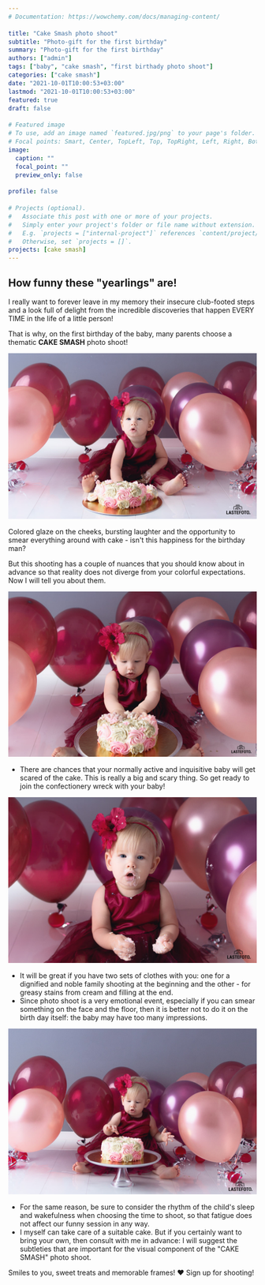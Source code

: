 ```yaml
---
# Documentation: https://wowchemy.com/docs/managing-content/

title: "Cake Smash photo shoot"
subtitle: "Photo-gift for the first birthday"
summary: "Photo-gift for the first birthday"
authors: ["admin"]
tags: ["baby", "cake smash", "first birthady photo shoot"]
categories: ["cake smash"]
date: "2021-10-01T10:00:53+03:00"
lastmod: "2021-10-01T10:00:53+03:00"
featured: true
draft: false

# Featured image
# To use, add an image named `featured.jpg/png` to your page's folder.
# Focal points: Smart, Center, TopLeft, Top, TopRight, Left, Right, BottomLeft, Bottom, BottomRight.
image:
  caption: ""
  focal_point: ""
  preview_only: false

profile: false

# Projects (optional).
#   Associate this post with one or more of your projects.
#   Simply enter your project's folder or file name without extension.
#   E.g. `projects = ["internal-project"]` references `content/project/deep-learning/index.md`.
#   Otherwise, set `projects = []`.
projects: [cake smash]
---
```

## How funny these "yearlings" are!

I really want to forever leave in my memory their insecure club-footed steps and a look full of delight from the incredible discoveries that happen EVERY TIME in the life of a little person!

That is why, on the first birthday of the baby, many parents choose a thematic **CAKE SMASH** photo shoot! 

![cake smash photo shoot](./cake-smash-first-photosession-1.jpg)

Colored glaze on the cheeks, bursting laughter and the opportunity to smear everything around with cake - isn't this happiness for the birthday man?

But this shooting has a couple of nuances that you should know about in advance so that reality does not diverge from your colorful expectations. Now I will tell you about them.

![cake smash session](./cake-smash-first-photosession-2.jpg)

* There are chances that your normally active and inquisitive baby will get scared of the cake.
This is really a big and scary thing. So get ready to join the confectionery wreck with your baby!

![cake smash photo shoot in Tallinn](./cake-smash-first-photosession-3.jpg)

* It will be great if you have two sets of clothes with you: one for a dignified and noble family shooting at the beginning and the other - for greasy stains from cream and filling at the end.
* Since photo shoot is a very emotional event, especially if you can smear something on the face and the floor, then it is better not to do it on the birth day itself: the baby may have too many impressions.

![cake smash photo shoot in studio](./cake-smash-first-photosession-4.jpg)

* For the same reason, be sure to consider the rhythm of the child's sleep and wakefulness when choosing the time to shoot, so that fatigue does not affect our funny session in any way.
* I myself can take care of a suitable cake. But if you certainly want to bring your own, then consult with me in advance: I will suggest the subtleties that are important for the visual component of the "CAKE SMASH" photo shoot.

Smiles to you, sweet treats and memorable frames! ♥ Sign up for shooting!
